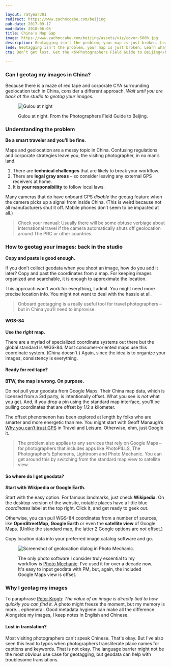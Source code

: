 ```yaml
---

layout: ratyear301
redirect: https://www.zachmccabe.com/beijing
pub-date: 2017-09-17
mod-date: 2018-06-05
title: China's Map Gap
image: https://www.zachmccabe.com/beijing/assets/viz/cover-500h.jpg
description: Geotagging isn’t the problem, your map is just broken. Learn what you can do about it.
lede: Geotagging isn’t the problem, your map is just broken. Learn what you can do about it.
cta: Don’t get lost. Get the <b>Photographers Field Guide to Beijing</b>. It’s free and you can <a href="https://www.zachmccabe.com/beijing">read it</a> anywhere.

---
```



### Can I geotag my images in China?

Because there is a maze of red tape and corporate CYA surrounding geolocation tech in China, consider a different approach. _Wait until you are back at the studio to geotag your images._


<figure>
<img class="vizproof" src="https://www.zachmccabe.com/beijing/assets/viz/v2-5c.jpg" alt="Gulou at night" />
<figcaption>
<p>Gulou at night. From the Photographers Field Guide to Beijing.</p>
</figcaption>
</figure>


### Understanding the problem

**Be a smart traveler and you’ll be fine.**

Maps and geolocation are a messy topic in China. Confusing regulations and corporate strategies leave you, the visiting photographer, in no man’s land.

1. There are **technical challenges** that are likely to break your workflow.
2. There are **legal gray areas** – so consider leaving any external GPS receivers at home.
3. It is **your responsibility** to follow local laws.

Many cameras that do have onboard GPS _disable_ the geotag feature when the camera picks up a signal from inside China. (This is weird because not all manufacturers shut it off. Mobile phones don’t seem to be impacted at all.)

> Check your manual: Usually there will be some obtuse verbiage about international travel if the camera automatically shuts off geolocation around The PRC or other countries.


### How to geotag your images: back in the studio
**Copy and paste is good enough.**

If you don’t collect geodata when you shoot an image, how do you add it later? Copy and past the coordinates from a map. For keeping images organized and searchable, it is enough to approximate the location.

This approach won't work for everything, I admit. You might need more precise location info. You might not want to deal with the hassle at all.

> Onboard geotagging is a really useful tool for travel photographers – but in China you’ll need to improvise.


#### WGS-84

**Use the _right_ map.**

There are a myriad of specialized coordinate systems out there but the global standard is WGS-84. Most consumer-oriented maps use this coordinate system. (China doesn't.) Again, since the idea is to organize your images, consistency is everything.


#### Ready for red tape?

**BTW, the map is wrong. On purpose.**

Do not pull your geodata from Google Maps. Their China map data, which is licensed from a 3rd party, is intentionally offset. What you see is _not_ what you get. And, if you drop a pin using the standard map interface, you'll be pulling coordinates that are offset by 1/2 a kilometer.

The offset phenomenon has been explored at length by folks who are smarter and more energetic than me. You might start with Geoff Manaugh’s [Why you can’t trust GPS](http://www.travelandleisure.com/articles/digital-maps-skewed-china) in Travel and Leisure. Otherwise, ehm, just Google it.

> The problem also applies to any services that rely on Google Maps – for photographers that includes apps like PhotoPILLS, The Photographer's Ephemeris, Lightroom and Photo Mechanic. You can get around this by switching from the standard map view to satellite view.


#### So where do I get geodata?

**Start with Wikipedia or Google Earth.**

Start with the easy option. For famous landmarks, just check **Wikipedia**. On the desktop-version of the website, notable places have a little blue _coordinates_ label at the top right. Click it, and get ready to geek out.

Otherwise, you can pull WGS-84 coordinates from a number of sources, like **OpenStreetMap**, **Google Earth** or even the **satellite view** of Google Maps. (Unlike the standard map, the latter 2 Google options are _not_ offset.)

Copy location data into your preferred image catalog software and go.


<figure>
  <img class="vizproof" src="https://www.zachmccabe.com/beijing/assets/viz/proof/pm-geo-500.png" alt="Screenshot of geolocation dialog in Photo Mechanic." />
  <figcaption>
    <p>The only photo software I consider truly essential to my workflow is <a href="http://www.camerabits.com/" alt="Photo Mechanic">Photo Mechanic</a>. I’ve used it for over a decade now. It's easy to input geodata with PM, but, again, the included Google Maps view is offset.
</p>
  </figcaption>
</figure>


### Why I geotag my images

To paraphrase [Peter Krogh](http://thedambook.com/): _The value of an image is directly tied to how quickly you can find it._ A photo might freeze the moment, but my memory is more… ephemeral. Good metadata hygiene can make all the difference. Alongside my images, I keep notes in English and Chinese.


#### Lost in translation?

Most visiting photographers can't speak Chinese. That's okay. But I've also seen this lead to typos when photographers transliterate place names for captions and keywords. That is not okay. The language barrier might not be the most obvious use case for geotagging, but geodata can help with troublesome translations.
